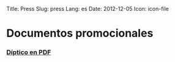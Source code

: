 Title: Press
Slug: press
Lang: es
Date: 2012-12-05
Icon: icon-file

Documentos promocionales
========================

<h3><i class="icon-chevron-right"></i> <a href="http://dl.dropbox.com/u/41935524/FWflyers/FlyerCompleto_ES.pdf"><i class="icon-file"></i> Díptico en PDF</a></h3>
